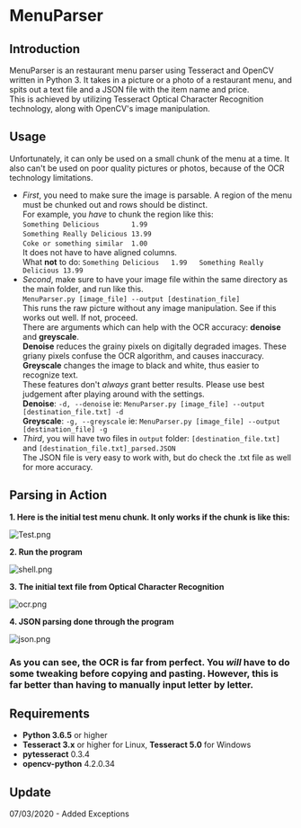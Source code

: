 # MenuParser
## Introduction
MenuParser is an restaurant menu parser using Tesseract and OpenCV written in Python 3. It takes in a picture or a photo of a restaurant menu, and spits out a text file and a JSON file with the item name and price.  
This is achieved by utilizing Tesseract Optical Character Recognition technology, along with OpenCV's image manipulation.

## Usage
Unfortunately, it can only be used on a small chunk of the menu at a time. It also can't be used on poor quality pictures or photos, because of the OCR technology limitations. 
* _First_, you need to make sure the image is parsable. A region of the menu must be chunked out and rows should be distinct.  
For example, you *have* to chunk the region like this:  
`Something Delicious        1.99`  
`Something Really Delicious 13.99`  
`Coke or something similar  1.00`  
It does not have to have aligned columns.  
What **not** to do:
`Something Delicious   1.99   Something Really Delicious 13.99`
* _Second_, make sure to have your image file within the same directory as the main folder, and run like this.  
 `MenuParser.py [image_file] --output [destination_file]`  
 This runs the raw picture without any image manipulation. See if this works out well. If not, proceed.  
 There are arguments which can help with the OCR accuracy: **denoise** and **greyscale**.  
 **Denoise** reduces the grainy pixels on digitally degraded images. These griany pixels confuse the OCR algorithm, and causes inaccuracy.  
 **Greyscale** changes the image to black and white, thus easier to recognize text.  
 These features don't *always* grant better results. Please use best judgement after playing around with the settings.  
 **Denoise**: `-d, --denoise` ie: `MenuParser.py [image_file] --output [destination_file.txt] -d`  
 **Greyscale**: `-g, --greyscale` ie: `MenuParser.py [image_file] --output [destination_file] -g` 
 * _Third_, you will have two files in `output` folder: `[destination_file.txt]` and `[destination_file.txt]_parsed.JSON`  
 The JSON file is very easy to work with, but do check the .txt file as well for more accuracy.  
 
## Parsing in Action

**1. Here is the initial test menu chunk. It only works if the chunk is like this:**  

  ![Test.png](https://i.imgur.com/5ghcDmD.png)  
  
**2. Run the program**  

  ![shell.png](https://i.imgur.com/9zCFNz5.png)  
  
**3. The initial text file from Optical Character Recognition**  

  ![ocr.png](https://i.imgur.com/s0jW2kV.png)  
  
**4. JSON parsing done through the program**  

![json.png](https://i.imgur.com/1TZeqke.png)  

### As you can see, the OCR is far from perfect. You *will* have to do some tweaking before copying and pasting. However, this is far better than having to manually input letter by letter.

## Requirements

- **Python 3.6.5** or higher
- **Tesseract 3.x** or higher for Linux, **Tesseract 5.0** for Windows
- **pytesseract** 0.3.4
- **opencv-python** 4.2.0.34  

## Update  

07/03/2020 - Added Exceptions
